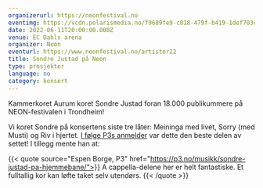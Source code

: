 ```yaml
---
organizerurl: https://neonfestival.no
eventimg: https://vcdn.polarismedia.no/f9689fe9-c018-479f-b419-1def703cf07b?fit=crop&h=600&q=80&tight=false&w=1000
date: 2022-06-11T20:00:00.000Z
venue: EC Dahls arena
organizer: Neon
eventurl: https://www.neonfestival.no/artister22
title: Sondre Justad på Neon
type: prosjekter
language: no
category: konsert
---
```


Kammerkoret Aurum koret Sondre Justad foran 18.000 publikummere på NEON-festivalen i Trondheim!

Vi koret Sondre på konsertens siste tre låter: Meininga med livet, Sorry (med Musti) og Riv i hjertet.
[I følge P3s anmelder](https://p3.no/musikk/sondre-justad-pa-hjemmebane/) var dette den beste delen av settet! I tillegg mente han at:

{{< quote source="Espen Borge, P3" href="https://p3.no/musikk/sondre-justad-pa-hjemmebane/">}}
A cappella-delene her er helt fantastiske.
Et fulltallig kor kan løfte taket selv utendørs.
{{< /quote >}}
